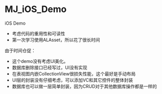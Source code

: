 # MJ_iOS_Demo

iOS Demo
* 考虑代码的重用性和可读性
* 第一次学习使用ALAsset，所以花了很长时间

由于时间仓促：
* 这个demo没有考虑UI美化。
* 数据库删除接口已经写过，UI没有实现
* 在表视图内嵌CollectionView很损失性能，这个最好是手动布局
* UI层的封装没有仔细考虑，可以添加VC和其它控件的整体封装
* 数据库也可以做一层简单封装，因为CRUD对于其他数据库操作都是一样的


